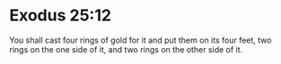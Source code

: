 # Exodus 25:12

You shall cast four rings of gold for it and put them on its four feet, two rings on the one side of it, and two rings on the other side of it.

